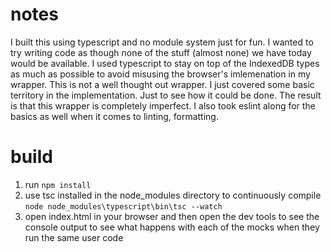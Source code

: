 # notes
I built this using typescript and no module system just for fun.
I wanted to try writing code as though none of the stuff (almost none)
we have today would be available. 
I used typescript to stay on top of the IndexedDB types as much as possible
to avoid misusing the browser's imlemenation in my wrapper.
This is not a well thought out wrapper. I just covered some basic territory in the implementation.
Just to see how it could be done. The result is that this wrapper is completely imperfect. 
I also took eslint along for the basics as well when it comes to linting, formatting.

# build
1. run `npm install`
2. use tsc installed in the node_modules directory to continuously compile `node node_modules\typescript\bin\tsc --watch`
3. open index.html in your browser and then open the dev tools to see the console output to see what happens with each of the mocks when they run the same user code
